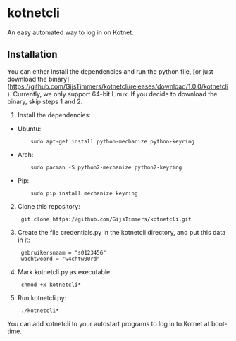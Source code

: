 kotnetcli
=========

An easy automated way to log in on Kotnet.

Installation
-----

You can either install the dependencies and run the python file,
[or just download the binary]
(https://github.com/GijsTimmers/kotnetcli/releases/download/1.0.0/kotnetcli).
Currently, we only support 64-bit Linux. If you decide to download the
binary, skip steps 1 and 2.

1. Install the dependencies:
  - Ubuntu:
  
            sudo apt-get install python-mechanize python-keyring
        
  - Arch:
  
            sudo pacman -S python2-mechanize python2-keyring
        
  - Pip:
  
            sudo pip install mechanize keyring
        
2. Clone this repository:

        git clone https://github.com/GijsTimmers/kotnetcli.git
        
3. Create the file credentials.py in the kotnetcli directory, and
put this data in it:

        gebruikersnaam = "s0123456"
        wachtwoord = "w4chtw00rd"

4. Mark kotnetcli.py as executable:

        chmod +x kotnetcli*
        
5. Run kotnetcli.py:

        ./kotnetcli*      

You can add kotnetcli to your autostart programs to log in to Kotnet
at boot-time.

